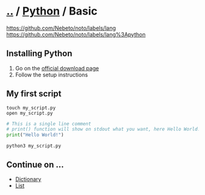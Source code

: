 # [..](../..) / [Python](../) / Basic

https://github.com/Nebeto/noto/labels/lang https://github.com/Nebeto/noto/labels/lang%3Apython

## Installing Python

1. Go on the [official download page](https://www.python.org/downloads/)
2. Follow the setup instructions

## My first script

```
touch my_script.py
open my_script.py
```

```python
# This is a single line comment
# print() function will show on stdout what you want, here Hello World!
print("Hello World!")
```

```
python3 my_script.py
```

## Continue on ...

* [Dictionary](./dict/)
* [List](./list/)
